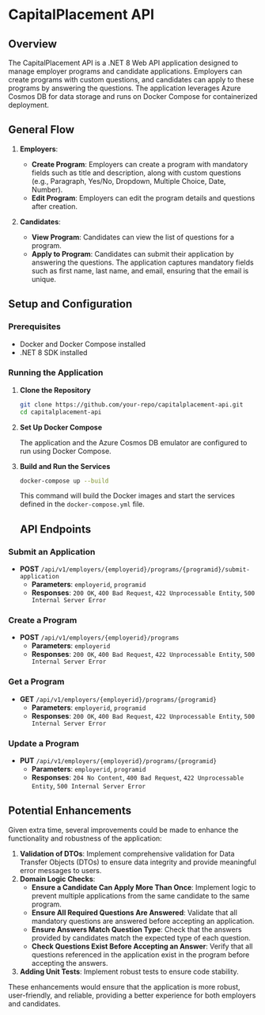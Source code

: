 # CapitalPlacement API

## Overview

The CapitalPlacement API is a .NET 8 Web API application designed to manage employer programs and candidate applications. Employers can create programs with custom questions, and candidates can apply to these programs by answering the questions. The application leverages Azure Cosmos DB for data storage and runs on Docker Compose for containerized deployment.

## General Flow

1. **Employers**:
   - **Create Program**: Employers can create a program with mandatory fields such as title and description, along with custom questions (e.g., Paragraph, Yes/No, Dropdown, Multiple Choice, Date, Number).
   - **Edit Program**: Employers can edit the program details and questions after creation.

2. **Candidates**:
   - **View Program**: Candidates can view the list of questions for a program.
   - **Apply to Program**: Candidates can submit their application by answering the questions. The application captures mandatory fields such as first name, last name, and email, ensuring that the email is unique.

## Setup and Configuration

### Prerequisites

- Docker and Docker Compose installed
- .NET 8 SDK installed

### Running the Application

1. **Clone the Repository**

   ```bash
   git clone https://github.com/your-repo/capitalplacement-api.git
   cd capitalplacement-api
   ```

2. **Set Up Docker Compose**

   The application and the Azure Cosmos DB emulator are configured to run using Docker Compose. 

3. **Build and Run the Services**

   ```bash
   docker-compose up --build
   ```

   This command will build the Docker images and start the services defined in the `docker-compose.yml` file.

   ## API Endpoints

### Submit an Application
- **POST** `/api/v1/employers/{employerid}/programs/{programid}/submit-application`
  - **Parameters**: `employerid`, `programid`
  - **Responses**: `200 OK`, `400 Bad Request`, `422 Unprocessable Entity`, `500 Internal Server Error`

### Create a Program
- **POST** `/api/v1/employers/{employerid}/programs`
  - **Parameters**: `employerid`
  - **Responses**: `200 OK`, `400 Bad Request`, `422 Unprocessable Entity`, `500 Internal Server Error`

### Get a Program
- **GET** `/api/v1/employers/{employerid}/programs/{programid}`
  - **Parameters**: `employerid`, `programid`
  - **Responses**: `200 OK`, `400 Bad Request`, `422 Unprocessable Entity`, `500 Internal Server Error`

### Update a Program
- **PUT** `/api/v1/employers/{employerid}/programs/{programid}`
  - **Parameters**: `employerid`, `programid`
  - **Responses**: `204 No Content`, `400 Bad Request`, `422 Unprocessable Entity`, `500 Internal Server Error`

## Potential Enhancements

Given extra time, several improvements could be made to enhance the functionality and robustness of the application:

1. **Validation of DTOs**: Implement comprehensive validation for Data Transfer Objects (DTOs) to ensure data integrity and provide meaningful error messages to users.
2. **Domain Logic Checks**:
   - **Ensure a Candidate Can Apply More Than Once**: Implement logic to prevent multiple applications from the same candidate to the same program.
   - **Ensure All Required Questions Are Answered**: Validate that all mandatory questions are answered before accepting an application.
   - **Ensure Answers Match Question Type**: Check that the answers provided by candidates match the expected type of each question.
   - **Check Questions Exist Before Accepting an Answer**: Verify that all questions referenced in the application exist in the program before accepting the answers.
3. **Adding Unit Tests**: Implement robust tests to ensure code stability.

These enhancements would ensure that the application is more robust, user-friendly, and reliable, providing a better experience for both employers and candidates.